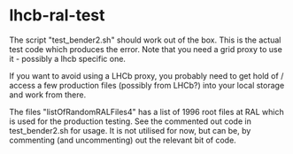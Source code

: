 # lhcb-ral-test

The script "test_bender2.sh" should work out of the box. This is the actual test code which produces the error. Note that you need a grid proxy to use it - possibly a lhcb specific one.

If you want to avoid using a LHCb proxy, you probably need to get hold of / access a few production files (possibly from LHCb?) into your local storage and work from there.

The files "listOfRandomRALFiles4" has a list of 1996 root files at RAL which is used for the production testing. See the commented out code in test_bender2.sh for usage. It is not utilised for now, but can be, by commenting (and uncommenting) out the relevant bit of code.